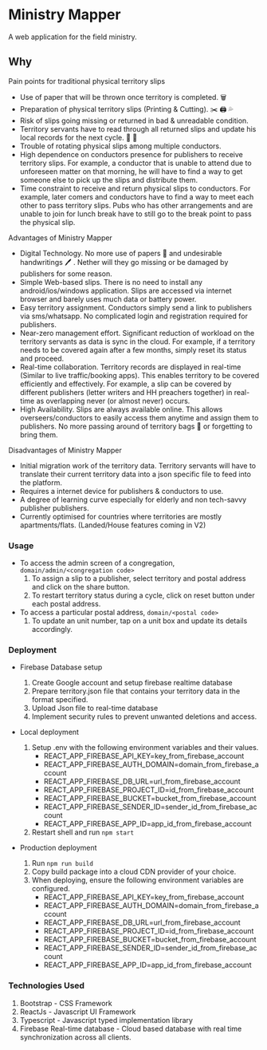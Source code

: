 # Ministry Mapper

A web application for the field ministry.

## Why

Pain points for traditional physical territory slips

- Use of paper that will be thrown once territory is completed. 🗑️
- Preparation of physical territory slips (Printing & Cutting). ✂️ 🖨️ 💦
- Risk of slips going missing or returned in bad & unreadable condition.
- Territory servants have to read through all returned slips and update his local records for the next cycle. 📝 👀
- Trouble of rotating physical slips among multiple conductors.
- High dependence on conductors presence for publishers to receive territory slips. For example, a conductor that is unable to attend due to unforeseen matter on that morning, he will have to find a way to get someone else to pick up the slips and distribute them.
- Time constraint to receive and return physical slips to conductors. For example, later comers and conductors have to find a way to meet each other to pass territory slips. Pubs who has other arrangements and are unable to join for lunch break have to still go to the break point to pass the physical slip.

Advantages of Ministry Mapper

- Digital Technology. No more use of papers 🌳 and undesirable handwritings 🖊️ . Nether will they go missing or be damaged by publishers for some reason.
- Simple Web-based slips. There is no need to install any android/ios/windows application. Slips are accessed via internet browser and barely uses much data or battery power.
- Easy territory assignment. Conductors simply send a link to publishers via sms/whatsapp. No complicated login and registration required for publishers.
- Near-zero management effort. Significant reduction of workload on the territory servants as data is sync in the cloud. For example, if a territory needs to be covered again after a few months, simply reset its status and proceed.
- Real-time collaboration. Territory records are displayed in real-time (Similar to live traffic/booking apps). This enables territory to be covered efficiently and effectively. For example, a slip can be covered by different publishers (letter writers and HH preachers together) in real-time as overlapping never (or almost never) occurs.
- High Availability. Slips are always available online. This allows overseers/conductors to easily access them anytime and assign them to publishers. No more passing around of territory bags 📁 or forgetting to bring them.

Disadvantages of Ministry Mapper

- Initial migration work of the territory data. Territory servants will have to translate their current territory data into a json specific file to feed into the platform.
- Requires a internet device for publishers & conductors to use.
- A degree of learning curve especially for elderly and non tech-savvy publisher publishers.
- Currently optimised for countries where territories are mostly apartments/flats. (Landed/House features coming in V2)

### Usage

- To access the admin screen of a congregation, `domain/admin/<congregation code>`
  1. To assign a slip to a publisher, select territory and postal address and click on the share button.
  2. To restart territory status during a cycle, click on reset button under each postal address.
- To access a particular postal address, `domain/<postal code>`
  1. To update an unit number, tap on a unit box and update its details accordingly.

### Deployment

- Firebase Database setup

  1. Create Google account and setup firebase realtime database
  2. Prepare territory.json file that contains your territory data in the format specified.
  3. Upload Json file to real-time database
  4. Implement security rules to prevent unwanted deletions and access.

- Local deployment
  1. Setup .env with the following environment variables and their values.
     - REACT_APP_FIREBASE_API_KEY=key_from_firebase_account
     - REACT_APP_FIREBASE_AUTH_DOMAIN=domain_from_firebase_account
     - REACT_APP_FIREBASE_DB_URL=url_from_firebase_account
     - REACT_APP_FIREBASE_PROJECT_ID=id_from_firebase_account
     - REACT_APP_FIREBASE_BUCKET=bucket_from_firebase_account
     - REACT_APP_FIREBASE_SENDER_ID=sender_id_from_firebase_account
     - REACT_APP_FIREBASE_APP_ID=app_id_from_firebase_account
  2. Restart shell and run `npm start`
- Production deployment
  1. Run `npm run build`
  2. Copy build package into a cloud CDN provider of your choice.
  3. When deploying, ensure the following environment variables are configured.
     - REACT_APP_FIREBASE_API_KEY=key_from_firebase_account
     - REACT_APP_FIREBASE_AUTH_DOMAIN=domain_from_firebase_account
     - REACT_APP_FIREBASE_DB_URL=url_from_firebase_account
     - REACT_APP_FIREBASE_PROJECT_ID=id_from_firebase_account
     - REACT_APP_FIREBASE_BUCKET=bucket_from_firebase_account
     - REACT_APP_FIREBASE_SENDER_ID=sender_id_from_firebase_account
     - REACT_APP_FIREBASE_APP_ID=app_id_from_firebase_account

### Technologies Used

1. Bootstrap - CSS Framework
2. ReactJs - Javascript UI Framework
3. Typescript - Javascript typed implementation library
4. Firebase Real-time database - Cloud based database with real time synchronization across all clients.

